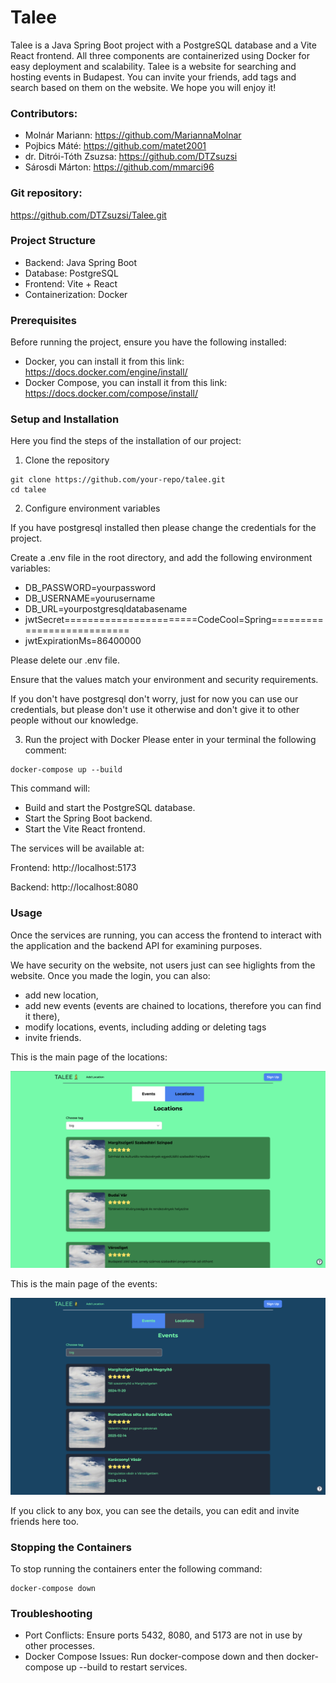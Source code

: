 # Talee
Talee is a Java Spring Boot project with a PostgreSQL database and a Vite React frontend. All three components are containerized using Docker for easy deployment and scalability.
Talee is a website for searching and hosting events in Budapest. 
You can invite your friends, add tags and search based on them on the website.
We hope you will enjoy it!

### Contributors:

- Molnár Mariann: https://github.com/MariannaMolnar
- Pojbics Máté: https://github.com/matet2001
- dr. Ditrói-Tóth Zsuzsa: https://github.com/DTZsuzsi
- Sárosdi Márton: https://github.com/mmarci96

### Git repository:

https://github.com/DTZsuzsi/Talee.git

### Project Structure
- Backend: Java Spring Boot
- Database: PostgreSQL
- Frontend: Vite + React
- Containerization: Docker

### Prerequisites

Before running the project, ensure you have the following installed:
- Docker, you can install it from this link: https://docs.docker.com/engine/install/
- Docker Compose, you can install it from this link: https://docs.docker.com/compose/install/


### Setup and Installation

Here you find the steps of the installation of our project:
1. Clone the repository
```
git clone https://github.com/your-repo/talee.git
cd talee
```

2. Configure environment variables

If you have postgresql installed then please change the credentials for the project. 

Create a .env file in the root directory, and add the following environment variables:
- DB_PASSWORD=yourpassword
- DB_USERNAME=yourusername
- DB_URL=yourpostgresqldatabasename
- jwtSecret=======================CodeCool=Spring===========================
- jwtExpirationMs=86400000

Please delete our .env file.

Ensure that the values match your environment and security requirements.

If you don't have postgresql don't worry, just for now you can use our credentials, but please don't use it otherwise 
and don't give it to other people without our knowledge.

3. Run the project with Docker
Please enter in your terminal the following comment:
````
docker-compose up --build
````

This command will:
- Build and start the PostgreSQL database.
- Start the Spring Boot backend.
- Start the Vite React frontend.

The services will be available at:

Frontend: http://localhost:5173

Backend: http://localhost:8080

### Usage

Once the services are running, you can access the frontend to interact with the application and the backend API for examining purposes.

We have security on the website, not users just can see higlights from the website. Once you made the login, you can also:
- add new location,
- add new events (events are chained to locations, therefore you can find it there),
- modify locations, events, including adding or deleting tags
- invite friends.

This is the main page of the locations: 

![Website Location Screenshot](screenshots/ScreenshotLocations.png)


This is the main page of the events: 

![Website Event Screenshot](screenshots/ScreenshotEvents.png)

If you click to any box, you can see the details, you can edit and invite friends here too. 



### Stopping the Containers

To stop running  the containers enter the following command:
````
docker-compose down
````

### Troubleshooting

- Port Conflicts:
Ensure ports 5432, 8080, and 5173 are not in use by other processes.
- Docker Compose Issues:
Run docker-compose down and then docker-compose up --build to restart services.

